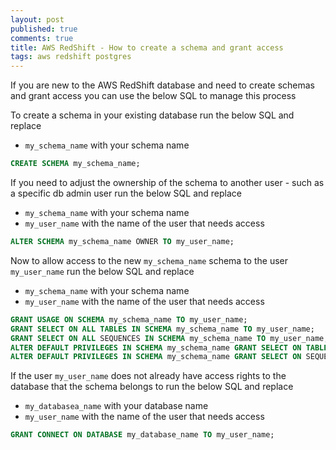 ```yaml
---
layout: post
published: true
comments: true
title: AWS RedShift - How to create a schema and grant access
tags: aws redshift postgres
---
```

If you are new to the AWS RedShift database and need to create schemas and grant access you can use the below SQL to manage this process

To create a schema in your existing database run the below SQL and replace

* `my_schema_name` with your schema name

``` sql
CREATE SCHEMA my_schema_name; 
```

If you need to adjust the ownership of the schema to another user - such as a specific db admin user run the below SQL and replace

* `my_schema_name` with your schema name
* `my_user_name` with the name of the user that needs access

``` sql
ALTER SCHEMA my_schema_name OWNER TO my_user_name;
```

Now to allow access to the new `my_schema_name` schema to the user `my_user_name` run the below SQL and replace

* `my_schema_name` with your schema name
* `my_user_name` with the name of the user that needs access

``` sql
GRANT USAGE ON SCHEMA my_schema_name TO my_user_name;
GRANT SELECT ON ALL TABLES IN SCHEMA my_schema_name TO my_user_name;
GRANT SELECT ON ALL SEQUENCES IN SCHEMA my_schema_name TO my_user_name;
ALTER DEFAULT PRIVILEGES IN SCHEMA my_schema_name GRANT SELECT ON TABLES TO my_user_name;
ALTER DEFAULT PRIVILEGES IN SCHEMA my_schema_name GRANT SELECT ON SEQUENCES TO my_user_name;"
```

If the user `my_user_name` does not already have access rights to the database that the schema belongs to run the below SQL and replace

* `my_databasea_name` with your database name
* `my_user_name` with the name of the user that needs access

``` sql
GRANT CONNECT ON DATABASE my_database_name TO my_user_name;
```
